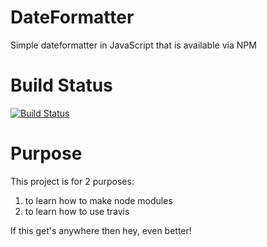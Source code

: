 # DateFormatter
Simple dateformatter in JavaScript that is available via NPM

# Build Status
[![Build Status](https://travis-ci.com/rianf2/DateFormatter.svg?token=AxiGsz8UJ6oV7WVqs7mJ&branch=master)](https://travis-ci.com/rianf2/DateFormatter)

# Purpose
This project is for 2 purposes: 
1. to learn how to make node modules
2. to learn how to use travis

If this get's anywhere then hey, even better!
